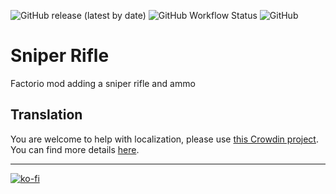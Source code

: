 ![GitHub release (latest by date)](https://img.shields.io/github/v/release/Porkchop13/Factorio-Sniper-Rifle)
![GitHub Workflow Status](https://img.shields.io/github/workflow/status/Porkchop13/Factorio-Sniper-Rifle/Lint?label=lint)
![GitHub](https://img.shields.io/github/license/Porkchop13/Factorio-Sniper-Rifle)

# Sniper Rifle

Factorio mod adding a sniper rifle and ammo

## Translation

You are welcome to help with localization, please use [this Crowdin project](https://crowdin.com/project/factorio-mods-localization). You can find more details [here](https://github.com/dima74/factorio-mods-localization#how-to-translate-using-crowdin).

---

[![ko-fi](https://ko-fi.com/img/githubbutton_sm.svg)](https://ko-fi.com/Q5Q3BKJE8)
